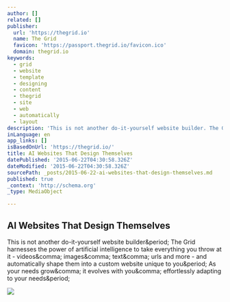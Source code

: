 ```yaml
---
author: []
related: []
publisher:
  url: 'https://thegrid.io'
  name: The Grid
  favicon: 'https://passport.thegrid.io/favicon.ico'
  domain: thegrid.io
keywords:
  - grid
  - website
  - template
  - designing
  - content
  - thegrid
  - site
  - web
  - automatically
  - layout
description: 'This is not another do-it-yourself website builder. The Grid harnesses the power of artificial intelligence to take everything you throw at it - videos, images, text, urls and more - and automatically shape them into a custom website unique to you. As your needs grow, it evolves with you, effortlessly adapting to your needs.'
inLanguage: en
app_links: []
isBasedOnUrl: 'https://thegrid.io/'
title: AI Websites That Design Themselves
datePublished: '2015-06-22T04:30:58.326Z'
dateModified: '2015-06-22T04:30:58.326Z'
sourcePath: _posts/2015-06-22-ai-websites-that-design-themselves.md
published: true
_context: 'http://schema.org'
_type: MediaObject

---
```

<article style=""><h1>AI Websites That Design Themselves</h1><p>This is not another do-it-yourself website builder&amp;period; The Grid harnesses the power of artificial intelligence to take everything you throw at it - videos&amp;comma; images&amp;comma; text&amp;comma; urls and more - and automatically shape them into a custom website unique to you&amp;period; As your needs grow&amp;comma; it evolves with you&amp;comma; effortlessly adapting to your needs&amp;period;</p><img src="http://s3-us-west-2.amazonaws.com/cdn.thegrid.io/assets/images/purus-fb.png" /></article>